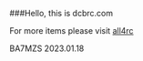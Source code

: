 ###Hello, this is dcbrc.com

 For more items please visit [all4rc](http://www.all4rc.net)

 BA7MZS
 2023.01.18
